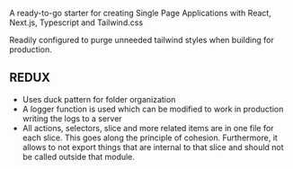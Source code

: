 A ready-to-go starter for creating Single Page Applications with React, Next.js, Typescript and Tailwind.css

Readily configured to purge unneeded tailwind styles when building for production.

## REDUX

- Uses duck pattern for folder organization
- A logger function is used which can be modified to work in production writing the logs to a server
- All actions, selectors, slice and more related items are in one file for each slice. This goes along the principle of cohesion.
  Furthermore, it allows to not export things that are internal to that slice and should not be called outside that module.
